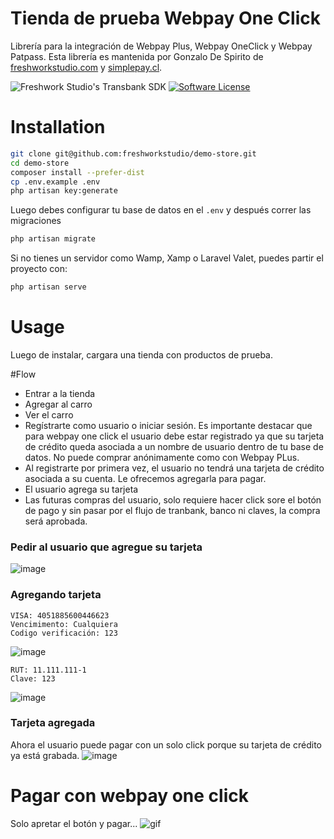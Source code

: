 # Tienda de prueba Webpay One Click
Librería para la integración de Webpay Plus, Webpay OneClick y Webpay Patpass. Esta librería es mantenida por Gonzalo De Spirito de [freshworkstudio.com](http://freshworkstudio.com) y [simplepay.cl](http://simplepay.cl).

![Freshwork Studio's Transbank SDK](https://cloud.githubusercontent.com/assets/1103494/16623124/b0082046-436a-11e6-870a-2e5f6dbd9ef8.jpg)
<a href="LICENSE"><img src="https://img.shields.io/badge/license-MIT-brightgreen.svg?style=flat-square" alt="Software License"></img></a>


# Installation
```bash
git clone git@github.com:freshworkstudio/demo-store.git
cd demo-store
composer install --prefer-dist
cp .env.example .env
php artisan key:generate
```

Luego debes configurar tu base de datos en el `.env` y después correr las migraciones

```bash
php artisan migrate
```

Si no tienes un servidor como Wamp, Xamp o Laravel Valet, puedes partir el proyecto con: 
```bash
php artisan serve
```


# Usage
Luego de instalar, cargara una tienda con productos de prueba. 

#Flow
- Entrar a la tienda
- Agregar al carro
- Ver el carro
- Regístrarte como usuario o iniciar sesión. Es importante destacar que para webpay one click el usuario debe estar registrado ya que su tarjeta de crédito queda asociada a un nombre de usuario dentro de tu base de datos. No puede comprar anónimamente como con Webpay PLus. 
- Al registrarte por primera vez, el usuario no tendrá una tarjeta de crédito asociada a su cuenta. Le ofrecemos agregarla para pagar. 
- El usuario agrega su tarjeta
- Las futuras compras del usuario, solo requiere hacer click sore el botón de pago y sin pasar por el flujo de tranbank, banco ni claves, la compra será aprobada. 


### Pedir al usuario que  agregue su tarjeta

![image](https://user-images.githubusercontent.com/1103494/31772369-d9609532-b4b5-11e7-86c4-6e6a5407c37e.png)

### Agregando tarjeta
```
VISA: 4051885600446623
Vencimimento: Cualquiera
Codigo verificación: 123
```
![image](https://user-images.githubusercontent.com/1103494/31772563-7dfab168-b4b6-11e7-9d13-eea2f45ab914.png)

```
RUT: 11.111.111-1
Clave: 123
```
![image](https://user-images.githubusercontent.com/1103494/31772606-9dd648bc-b4b6-11e7-848c-5a4a891eaf96.png)

### Tarjeta agregada
Ahora el usuario puede pagar con un solo click porque su tarjeta de crédito ya está grabada. 
![image](https://user-images.githubusercontent.com/1103494/31772659-cb2d13ae-b4b6-11e7-86b2-ab00e3e3bde7.png)

# Pagar con webpay one click
Solo apretar el botón y pagar... 
![gif](http://g.recordit.co/N9c5vMWduM.gif)

